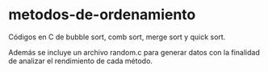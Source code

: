 # metodos-de-ordenamiento
Códigos en C de bubble sort, comb sort, merge sort y quick sort. 

Además se incluye un archivo random.c para generar datos con la finalidad de analizar el rendimiento de cada método.